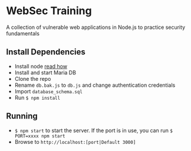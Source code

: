 # WebSec Training
A collection of vulnerable web applications in Node.js to practice security fundamentals 

## Install Dependencies
 - Install node [read how](http://nodejs.org)
 - Install and start Maria DB
 - Clone the repo
 - Rename `db.bak.js` to `db.js` and change authentication credentials
 - Import `database_schema.sql`
 - Run `$ npm install`

## Running
 - `$ npm start` to start the server. If the port is in use, you can run `$ PORT=xxxx npm start`
 - Browse to `http://localhost:[port|Default 3000]`
